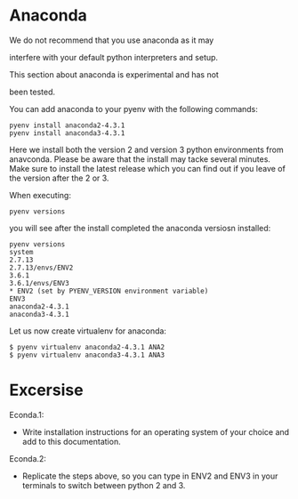  Anaconda
========

We do not recommend that you use anaconda as it may

interfere with your default python interpreters and setup.

This section about anaconda is experimental and has not

been tested.

You can add anaconda to your pyenv with the following commands:

    pyenv install anaconda2-4.3.1
    pyenv install anaconda3-4.3.1

Here we install both the version 2 and version 3 python environments
from anavconda. Please be aware that the install may tacke several
minutes. Make sure to install the latest release which you can find out
if you leave of the version after the 2 or 3.

When executing:

    pyenv versions

you will see after the install completed the anaconda versiosn
installed:

    pyenv versions
    system
    2.7.13
    2.7.13/envs/ENV2
    3.6.1
    3.6.1/envs/ENV3
    * ENV2 (set by PYENV_VERSION environment variable)
    ENV3
    anaconda2-4.3.1
    anaconda3-4.3.1

Let us now create virtualenv for anaconda:

    $ pyenv virtualenv anaconda2-4.3.1 ANA2
    $ pyenv virtualenv anaconda3-4.3.1 ANA3

Excersise
=========

Econda.1:

-   Write installation instructions for an operating system of your
    choice and add to this documentation.

Econda.2:

-   Replicate the steps above, so you can type in ENV2 and ENV3 in your
    terminals to switch between python 2 and 3.
